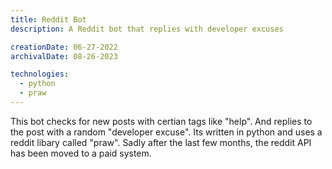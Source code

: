 ```yaml
---
title: Reddit Bot
description: A Reddit bot that replies with developer excuses

creationDate: 06-27-2022
archivalDate: 08-26-2023

technologies:
  - python
  - praw
---
```


This bot checks for new posts with certian tags like "help". And replies to the post with a random "developer excuse". Its written in python and uses a reddit libary called "praw". Sadly after the last few months, the reddit API has been moved to a paid system.
